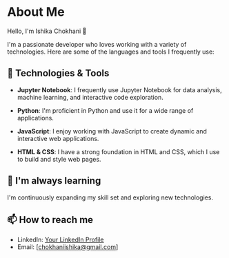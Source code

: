 # About Me

Hello, I'm Ishika Chokhani 👋


I'm a passionate developer who loves working with a variety of technologies. Here are some of the languages and tools I frequently use:

## 🔧 Technologies & Tools

- **Jupyter Notebook**: I frequently use Jupyter Notebook for data analysis, machine learning, and interactive code exploration.

- **Python**: I'm proficient in Python and use it for a wide range of applications.

- **JavaScript**: I enjoy working with JavaScript to create dynamic and interactive web applications.

- **HTML & CSS**: I have a strong foundation in HTML and CSS, which I use to build and style web pages.

## 🌱 I'm always learning

I'm continuously expanding my skill set and exploring new technologies. 

## 📫 How to reach me

- LinkedIn: [Your LinkedIn Profile](https://www.linkedin.com/in/ishika-chokhani-a415501b9)
- Email: [chokhaniishika@gmail.com]



